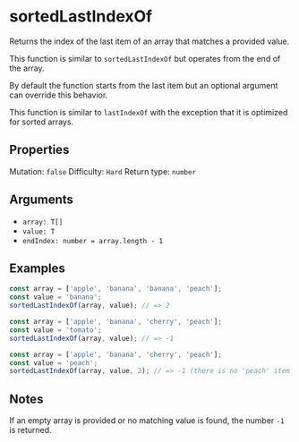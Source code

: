 # sortedLastIndexOf

Returns the index of the last item of an array that matches a provided value.

This function is similar to `sortedLastIndexOf` but operates from the end of the array.

By default the function starts from the last item but an optional argument can override this behavior.

This function is similar to `lastIndexOf` with the exception that it is optimized for sorted arrays.

## Properties

Mutation: `false`
Difficulty: `Hard`
Return type: `number`

## Arguments

- `array: T[]`
- `value: T`
- `endIndex: number = array.length - 1`

## Examples

```typescript
const array = ['apple', 'banana', 'banana', 'peach'];
const value = 'banana';
sortedLastIndexOf(array, value); // => 2

const array = ['apple', 'banana', 'cherry', 'peach'];
const value = 'tomato';
sortedLastIndexOf(array, value); // => -1

const array = ['apple', 'banana', 'cherry', 'peach'];
const value = 'peach';
sortedLastIndexOf(array, value, 2); // => -1 (there is no 'peach' item at or before the index 2)
```

## Notes

If an empty array is provided or no matching value is found, the number `-1` is returned.

